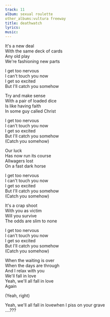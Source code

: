 ```yaml
---
track: 11
album: sexual roulette
other_albums:vultura freeway
title: deathwatch
lyrics: 
music: 
---
```

It's a new deal  
With the same deck of cards  
Any old play  
We're fashioning new parts  
  
I get too nervous  
I can't touch you now  
I get so excited  
But I'll catch you somehow  
  
Try and make sense  
With a pair of loaded dice  
Is like having faith  
In some guy called Christ  
  
I get too nervous  
I can't touch you now  
I get so excited  
But I'll catch you somehow  
(Catch you somehow)  
  
Our luck  
Has now run its course  
Allwagers lost  
On a fast dark horse  
  
I get too nervous  
I can't touch you now  
I get so excited  
But I'll catch you somehow  
(Catch you somehow)  
  
It's a crap shoot  
With you as victim  
Will you survive  
The odds are slim to none  
  
I get too nervous  
I can't touch you now  
I get so excited  
But I'll catch you somehow  
(Catch you somehow)  
  
When the waiting is over  
When the days are through  
And I relax with you  
We'll fall in love  
Yeah, we'll all fall in love  
Again  
  
(Yeah, right)  
  
Yeah, we'll all fall in lovewhen I piss on your grave  
....???  
